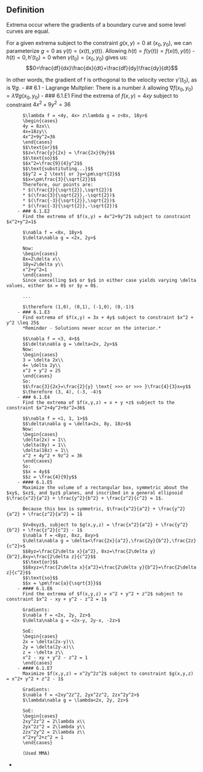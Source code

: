 ## Definition
Extrema occur where the gradients of a boundary curve and some level curves are equal.

For a given extrema subject to the constraint $g(x,y) = 0$ at $(x_0, y_0)$, we can parameterize $g=0$ as $\gamma(t) = (x(t), y(t))$.
Allowing $h(t) = f(\gamma(t)) = f(x(t), y(t))$ - $h(t) = 0, h'(t_0) = 0$ when $\gamma(t_0) = (x_0, y_0)$ gives us:
$$0=\frac{df}{dx}\frac{dx}{dt}+\frac{df}{dy}\frac{dy}{dt}$$

In other words, the gradient of f is orthogonal to the velocity vector $\gamma '(t_0)$, as is $\nabla g$.
	- ## 6.1 - Lagrange Multplier:
	  There is a number $\lambda$ allowing $\nabla f(x_0, y_0) = \lambda\nabla g(x_0,y_0)$
		- ### 6.1.E1
		  Find the extrema of $f(x,y) = 4xy$ subject to constraint $4x^2+9y^2=36$
		  
		  $\lambda f = <4y, 4x> z\lambda g = z<8x, 18y>$
		  \begin{cases}
		  4y = 8zx\\
		  4x=18zy\\
		  4x^2+9y^2=36
		  \end{cases}
		  $$\text{or}$$
		  $$z=\frac{y}{2x} = \frac{2x}{9y}$$
		  $$\text{so}$$
		  $$x^2=\frac{9}{4}y^2$$
		  $$\text{substituting...}$$
		  $$y^2 = 2 \text{ or }y=\pm\sqrt{2}$$
		  $$x=\pm\frac{3}{\sqrt{2}}$$
		  Therefore, our points are:
		  * $(\frac{3}{\sqrt{2}},\sqrt{2})$
		  * $(\frac{3}{\sqrt{2}},-\sqrt{2})$
		  * $(\frac{-3}{\sqrt{2}},\sqrt{2})$
		  * $(\frac{-3}{\sqrt{2}},-\sqrt{2})$
		- ### 6.1.E2
		  Find the extrema of $f(x,y) = 4x^2+9y^2$ subject to constraint $x^2+y^2=1$
		  
		  $\nabla f = <8x, 18y>$
		  $\delta\nabla g = <2x, 2y>$
		  
		  Now:
		  \begin{cases}
		  8x=2\delta x\\
		  18y=2\delta y\\
		  x^2+y^2=1
		  \end{cases}
		  Since cancelling $x$ or $y$ in either case yields varying \delta values, either $x = 0$ or $y = 0$.
		  
		  ...
		  
		  $\therefore (1,0), (0,1), (-1,0), (0,-1)$
		- ### 6.1.E3
		  Find extrema of $f(x,y) = 3x + 4y$ subject to constraint $x^2 + y^2 \leq 25$
		  *Reminder - Solutions never occur on the interior.*
		  
		  $$\nabla f = <3, 4>$$
		  $$\delta\nabla g = \delta<2x, 2y>$$
		  Now:
		  \begin{cases}
		  3 = \delta 2x\\
		  4= \delta 2y\\
		  x^2 + y^2 = 25
		  \end{cases}
		  So:
		  $$\frac{3}{2x}=\frac{2}{y} \text{ >>> or >>> }\frac{4}{3}x=y$$
		  $\therefore (3, 4), (-3, -4)$
		- ### 6.1.E4
		  Find the extrema of $f(x,y,z) = x + y +z$ subject to the constraint $x^2+4y^2+9z^2=36$
		  
		  $$\nabla f = <1, 1, 1>$$
		  $$\delta\nabla g = \delta<2x, 8y, 18z>$$
		  Now:
		  \begin{cases}
		  \delta(2x) = 1\\
		  \delta(8y) = 1\\
		  \delta(18z) = 1\\
		  x^2 + 4y^2 + 9z^2 = 36
		  \end{cases}
		  So:
		  $$x = 4y$$
		  $$z = \frac{4}{9}y$$
		- #### 6.1.E5
		  Maximize the volume of a rectangular box, symmetric about the $xy$, $xz$, and $yz$ planes, and inscribed in a general ellipsoid $\frac{x^2}{a^2} + \frac{y^2}{b^2} + \frac{z^2}{c^2} = 1$.
		  
		  Because this box is symmetric, $\frac{x^2}{a^2} + \frac{y^2}{a^2} + \frac{z^2}{a^2} = 1$
		  
		  $V=8xyz$, subject to $g(x,y,z) = \frac{x^2}{a^2} + \frac{y^2}{b^2} + \frac{z^2}{c^2} - 1$
		  $\nabla f = <8yz, 8xz, 8xy>$
		  $\delta\nabla g = \delta<\frac{2x}{a^2},\frac{2y}{b^2},\frac{2z}{c^2}>$
		  $$8yz=\frac{2\delta x}{a^2}, 8xz=\frac{2\delta y}{b^2},8xy=\frac{2\delta z}{c^2}$$
		  $$\text{or}$$
		  $$8xyz=\frac{2\delta x}{a^2}=\frac{2\delta y}{b^2}=\frac{2\delta z}{c^2}$$
		  $$\text{so}$$
		  $$x = \pm\frac{a}{\sqrt{3}}$$
		- #### 6.1.E6
		  Find the extrema of $f(x,y,z) = x^2 + y^2 + z^2$ subject to constraint $x^2 - xy + y^2 - z^2 = 1$
		  
		  Gradients:
		  $\nabla f = <2x, 2y, 2z>$
		  $\delta\nabla g = <2x-y, 2y-x, -2z>$
		  
		  SoE:
		  \begin{cases}
		  2x = \delta(2x-y)\\
		  2y = \delta(2y-x)\\
		  z = -\delta z\\
		  x^2 - xy + y^2 - z^2 = 1
		  \end{cases}
		- #### 6.1.E7
		  Maximize $f(x,y,z) = x^2y^2z^2$ subject to constraint $g(x,y,z) = x^2+ y^2 + z^2 - 1$
		  
		  Gradients:
		  $\nabla f = <2xy^2z^2, 2yx^2z^2, 2zx^2y^2>$
		  $\lambda\nabla g = \lambda<2x, 2y, 2z>$
		  
		  SoE:
		  \begin{cases}
		  2xy^2z^2 = 2\lambda x\\
		  2yx^2z^2 = 2\lambda y\\
		  2zx^2y^2 = 2\lambda z\\
		  x^2+y^2+z^2 = 1
		  \end{cases}
		  
		  (Used MMA)
-